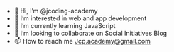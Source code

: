 - 👋 Hi, I’m @jcoding-academy
- 👀 I’m interested in web and app development 
- 🌱 I’m currently learning JavaScript 
- 💞️ I’m looking to collaborate on Social Initiatives Blog
- 📫 How to reach me Jcp.academy@gmail.com

<!---
jcoding-academy/jcoding-academy is a ✨ special ✨ repository because its `README.md` (this file) appears on your GitHub profile.
You can click the Preview link to take a look at your changes.
--->
